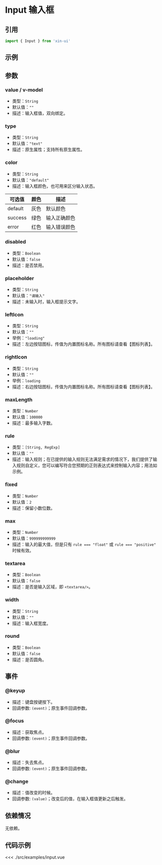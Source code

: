 # Input 输入框

## 引用
```js
import { Input } from 'xin-ui'
```

## 示例
<example-input/>

## 参数

### value / v-model

* 类型：`String`
* 默认值：`""`
* 描述：输入框值，双向绑定。

### type

* 类型：`String`
* 默认值：`"text"`
* 描述：原生属性；支持所有原生属性。

### color

* 类型：`String`
* 默认值：`"default"`
* 描述：输入框颜色，也可用来区分输入状态。

| 可选值 | 颜色 | 描述 |
| - | - | - |
| default | 灰色 | 默认颜色 |
| success | 绿色 | 输入正确颜色 |
| error | 红色 | 输入错误颜色 |

### disabled

* 类型：`Boolean`
* 默认值：`false`
* 描述：是否禁用。

### placeholder

* 类型：`String`
* 默认值：`"请输入"`
* 描述：未输入时，输入框提示文字。

### leftIcon

* 类型：`String`
* 默认值：`""`
* 举例：`"loading"`
* 描述：左边按钮图标，传值为内置图标名称。所有图标请查看【图标列表】。

### rightIcon

* 类型：`String`
* 默认值：`""`
* 举例：`loading`
* 描述：右边按钮图标，传值为内置图标名称。所有图标请查看【图标列表】。

### maxLength

* 类型：`Number`
* 默认值：`100000`
* 描述：最多输入字数。

### rule

* 类型：`[String, RegExp]`
* 默认值：`""`
* 描述：输入规则；在已提供的输入规则无法满足需求的情况下，我们提供了输入规则自定义，您可以编写符合您预期的正则表达式来控制输入内容；用法如示例。

### fixed

* 类型：`Number`
* 默认值：`2`
* 描述：保留小数位数。

### max

* 类型：`Number`
* 默认值：`999999999999`
* 描述：输入的最大值，但是只有 `rule === "float"` 或 `rule === "positive"` 时候有效。

### textarea

* 类型：`Boolean`
* 默认值：`false`
* 描述：是否是输入区域，即 `<textarea/>`。

### width

* 类型：`String`
* 默认值：`""`
* 描述：输入框宽度。

### round

* 类型：`Boolean`
* 默认值：`false`
* 描述：是否圆角。

## 事件

### @keyup
* 描述：键盘按键按下。
* 回调参数: `(event)`；原生事件回调参数。

### @focus
* 描述：获取焦点。
* 回调参数: `(event)`；原生事件回调参数。

### @blur
* 描述：失去焦点。
* 回调参数: `(event)`；原生事件回调参数。

### @change
* 描述：值改变的时候。
* 回调参数: `(value)`；改变后的值，在输入框值更新之后触发。

## 依赖情况

无依赖。

## 代码示例
<<< ./src/examples/input.vue






